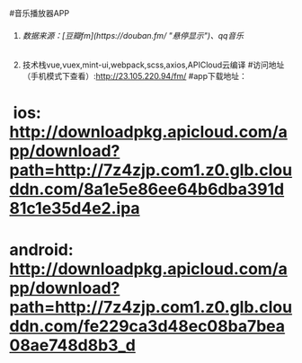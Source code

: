 #音乐播放器APP

1. <h6>数据来源：[豆瓣fm](https://douban.fm/ "悬停显示")、qq音乐</h6>
2. 技术栈vue,vuex,mint-ui,webpack,scss,axios,APICloud云编译
#访问地址（手机模式下查看）:http://23.105.220.94/fm/
#app下载地址：
#  ios: http://downloadpkg.apicloud.com/app/download?path=http://7z4zjp.com1.z0.glb.clouddn.com/8a1e5e86ee64b6dba391d81c1e35d4e2.ipa
#  android: http://downloadpkg.apicloud.com/app/download?path=http://7z4zjp.com1.z0.glb.clouddn.com/fe229ca3d48ec08ba7bea08ae748d8b3_d
